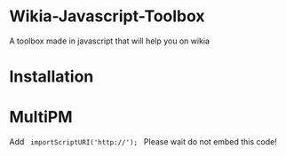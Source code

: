 Wikia-Javascript-Toolbox
========================

A toolbox made in javascript that will help you on wikia

Installation
============

MultiPM
=======

Add
<code>
importScriptURI('http://');
</code>
Please wait do not embed this code!
